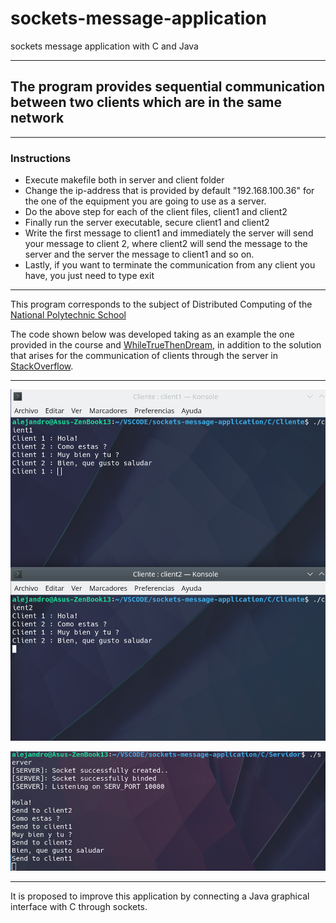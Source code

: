 # sockets-message-application

sockets message application with C and Java

---

## The program provides sequential communication between two clients which are in the same network

---

### Instructions

-   Execute makefile both in server and client folder
-   Change the ip-address that is provided by default "192.168.100.36" for the one of the equipment you are going to use as a server.
-   Do the above step for each of the client files, client1 and client2
-   Finally run the server executable, secure client1 and client2
-   Write the first message to client1 and immediately the server will send your message to client 2, where client2 will send the message to the server and the server the message to client1 and so on.
-   Lastly, if you want to terminate the communication from any client you have, you just need to type exit

---

This program corresponds to the subject of Distributed Computing of the [National Polytechnic School](https://www.epn.edu.ec/)

The code shown below was developed taking as an example the one provided in the course and
[WhileTrueThenDream](https://github.com/WhileTrueThenDream/ExamplesCLinuxUserSpace/blob/master/server_secuencial.c), in addition to the solution that arises for the communication of clients through the server in [StackOverflow](https://stackoverflow.com/questions/41077820/c-language-sockets-a-chat-between-two-clients-using-one-server-as-middle-ma).

--- 
![client](https://github.com/Afkerian/sockets-message-application/blob/main/client.png)

![server](https://github.com/Afkerian/sockets-message-application/blob/main/server.png)

---

It is proposed to improve this application by connecting a Java graphical interface with C through sockets.


